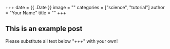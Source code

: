 +++
date = {{ .Date }}
image = ""
categories = ["science", "tutorial"]
author = "Your Name"
title = ""
+++

## This is an example post

Please substitute all text below "+++" with your own!

